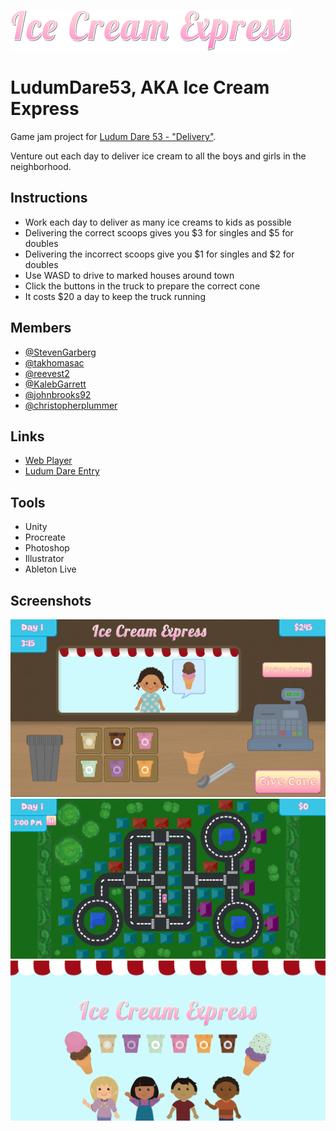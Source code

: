 ![](/Art/Ice-Cream-Express-Logo-sm.png)

# LudumDare53, AKA Ice Cream Express
Game jam project for [Ludum Dare 53 - "Delivery"](https://ldjam.com/events/ludum-dare/53).

Venture out each day to deliver ice cream to all the boys and girls in the neighborhood.

## Instructions
- Work each day to deliver as many ice creams to kids as possible
- Delivering the correct scoops gives you $3 for singles and $5 for doubles
- Delivering the incorrect scoops give you $1 for singles and $2 for doubles
- Use WASD to drive to marked houses around town
- Click the buttons in the truck to prepare the correct cone
- It costs $20 a day to keep the truck running

## Members
- [@StevenGarberg](https://github.com/StevenGarberg)
- [@takhomasac](https://github.com/takhomasac)
- [@reevest2](https://github.com/reevest2)
- [@KalebGarrett](https://github.com/KalebGarrett)
- [@johnbrooks92](https://github.com/johnbrooks92)
- [@christopherplummer](https://github.com/christopherplummer)

## Links
- [Web Player](https://stevengarberg.itch.io/ice-cream-express)
- [Ludum Dare Entry](https://ldjam.com/events/ludum-dare/53/ice-cream-express)

## Tools
- Unity
- Procreate
- Photoshop
- Illustrator
- Ableton Live

## Screenshots
![image](/Screenshots/truck.png)
![image](/Screenshots/overworld.png)
![image](/Screenshots/splash.png)

